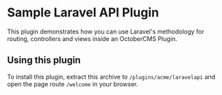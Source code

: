 # Sample Laravel API Plugin

This plugin demonstrates how you can use Laravel's methodology for routing, controllers and views inside an OctoberCMS Plugin.

## Using this plugin

To install this plugin, extract this archive to `/plugins/acme/laravelapi` and open the page route `/welcome` in your browser.